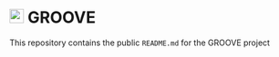 # <img src="https://github.com/nl-utwente-groove/code/blob/master/G.gif" width="25"> GROOVE

This repository contains the public `README.md` for the GROOVE project
